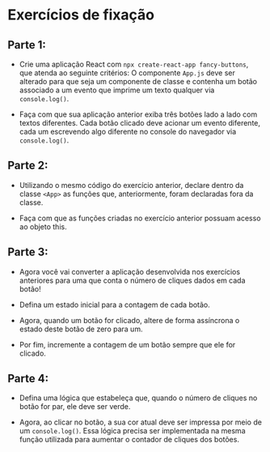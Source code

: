 # Exercícios de fixação

## Parte 1:

- Crie uma aplicação React com `npx create-react-app fancy-buttons`, que atenda ao seguinte critérios: O componente `App.js` deve ser alterado para que seja um componente de classe e contenha um botão associado a um evento que imprime um texto qualquer via `console.log()`.

- Faça com que sua aplicação anterior exiba três botões lado a lado com textos diferentes. Cada botão clicado deve acionar um evento diferente, cada um escrevendo algo diferente no console do navegador via `console.log()`.

## Parte 2:  
  
- Utilizando o mesmo código do exercício anterior, declare dentro da classe  `<App>`  as funções que, anteriormente, foram declaradas fora da classe.  

- Faça com que as funções criadas no exercício anterior possuam acesso ao objeto this.  

## Parte 3:  
  
- Agora você vai converter a aplicação desenvolvida nos exercícios anteriores para uma que conta o número de cliques dados em cada botão!  

- Defina um estado inicial para a contagem de cada botão.  

- Agora, quando um botão for clicado, altere de forma assíncrona o estado deste botão de zero para um. 

- Por fim, incremente a contagem de um botão sempre que ele for clicado.  

## Parte 4:  

- Defina uma lógica que estabeleça que, quando o número de cliques no botão for par, ele deve ser verde.  

- Agora, ao clicar no botão, a sua cor atual deve ser impressa por meio de um `console.log()`. Essa lógica precisa ser implementada na mesma função utilizada para aumentar o contador de cliques dos botões.